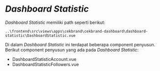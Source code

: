 # _Dashboard Statistic_

_Dashboard Statistic_ memiliki path seperti berikut:

```
..\frontend\src\views\apps\cekbrand\cekbrand-dashboard\dashboard-statistic\DashboardStatistic.vue
```

Di dalam _Dashboard Statistic_ ini terdapat beberapa component penyusun. Berikut component penyusun yang ada pada _Dashboard Statistic_:

- DashboardStatisticAccount.vue
- DashboardStatisticFollowers.vue
